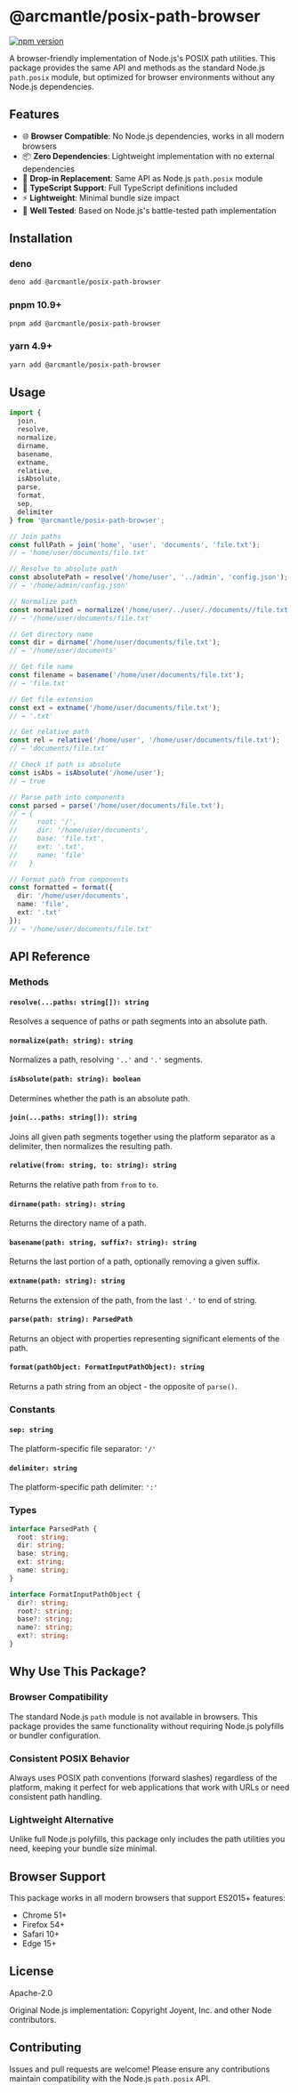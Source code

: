 # @arcmantle/posix-path-browser

[![npm version](https://badge.fury.io/js/@arcmantle%2Fposix-path-browser.svg)](https://badge.fury.io/js/@arcmantle%2Fposix-path-browser)

A browser-friendly implementation of Node.js's POSIX path utilities. This package provides the same API and methods as the standard Node.js `path.posix` module, but optimized for browser environments without any Node.js dependencies.

## Features

- 🌐 **Browser Compatible**: No Node.js dependencies, works in all modern browsers
- 📦 **Zero Dependencies**: Lightweight implementation with no external dependencies
- 🔄 **Drop-in Replacement**: Same API as Node.js `path.posix` module
- 🎯 **TypeScript Support**: Full TypeScript definitions included
- ⚡ **Lightweight**: Minimal bundle size impact
- 🧪 **Well Tested**: Based on Node.js's battle-tested path implementation

## Installation

### deno

```bash
deno add @arcmantle/posix-path-browser
```

### pnpm 10.9+

```bash
pnpm add @arcmantle/posix-path-browser
```

### yarn 4.9+

```bash
yarn add @arcmantle/posix-path-browser
```

## Usage

```typescript
import {
  join,
  resolve,
  normalize,
  dirname,
  basename,
  extname,
  relative,
  isAbsolute,
  parse,
  format,
  sep,
  delimiter
} from '@arcmantle/posix-path-browser';

// Join paths
const fullPath = join('home', 'user', 'documents', 'file.txt');
// → 'home/user/documents/file.txt'

// Resolve to absolute path
const absolutePath = resolve('/home/user', '../admin', 'config.json');
// → '/home/admin/config.json'

// Normalize path
const normalized = normalize('/home/user/../user/./documents//file.txt');
// → '/home/user/documents/file.txt'

// Get directory name
const dir = dirname('/home/user/documents/file.txt');
// → '/home/user/documents'

// Get file name
const filename = basename('/home/user/documents/file.txt');
// → 'file.txt'

// Get file extension
const ext = extname('/home/user/documents/file.txt');
// → '.txt'

// Get relative path
const rel = relative('/home/user', '/home/user/documents/file.txt');
// → 'documents/file.txt'

// Check if path is absolute
const isAbs = isAbsolute('/home/user');
// → true

// Parse path into components
const parsed = parse('/home/user/documents/file.txt');
// → {
//     root: '/',
//     dir: '/home/user/documents',
//     base: 'file.txt',
//     ext: '.txt',
//     name: 'file'
//   }

// Format path from components
const formatted = format({
  dir: '/home/user/documents',
  name: 'file',
  ext: '.txt'
});
// → '/home/user/documents/file.txt'
```

## API Reference

### Methods

#### `resolve(...paths: string[]): string`

Resolves a sequence of paths or path segments into an absolute path.

#### `normalize(path: string): string`

Normalizes a path, resolving `'..'` and `'.'` segments.

#### `isAbsolute(path: string): boolean`

Determines whether the path is an absolute path.

#### `join(...paths: string[]): string`

Joins all given path segments together using the platform separator as a delimiter, then normalizes the resulting path.

#### `relative(from: string, to: string): string`

Returns the relative path from `from` to `to`.

#### `dirname(path: string): string`

Returns the directory name of a path.

#### `basename(path: string, suffix?: string): string`

Returns the last portion of a path, optionally removing a given suffix.

#### `extname(path: string): string`

Returns the extension of the path, from the last `'.'` to end of string.

#### `parse(path: string): ParsedPath`

Returns an object with properties representing significant elements of the path.

#### `format(pathObject: FormatInputPathObject): string`

Returns a path string from an object - the opposite of `parse()`.

### Constants

#### `sep: string`

The platform-specific file separator: `'/'`

#### `delimiter: string`

The platform-specific path delimiter: `':'`

### Types

```typescript
interface ParsedPath {
  root: string;
  dir: string;
  base: string;
  ext: string;
  name: string;
}

interface FormatInputPathObject {
  dir?: string;
  root?: string;
  base?: string;
  name?: string;
  ext?: string;
}
```

## Why Use This Package?

### Browser Compatibility

The standard Node.js `path` module is not available in browsers. This package provides the same functionality without requiring Node.js polyfills or bundler configuration.

### Consistent POSIX Behavior

Always uses POSIX path conventions (forward slashes) regardless of the platform, making it perfect for web applications that work with URLs or need consistent path handling.

### Lightweight Alternative

Unlike full Node.js polyfills, this package only includes the path utilities you need, keeping your bundle size minimal.

## Browser Support

This package works in all modern browsers that support ES2015+ features:

- Chrome 51+
- Firefox 54+
- Safari 10+
- Edge 15+

## License

Apache-2.0

Original Node.js implementation:
Copyright Joyent, Inc. and other Node contributors.

## Contributing

Issues and pull requests are welcome! Please ensure any contributions maintain compatibility with the Node.js `path.posix` API.
